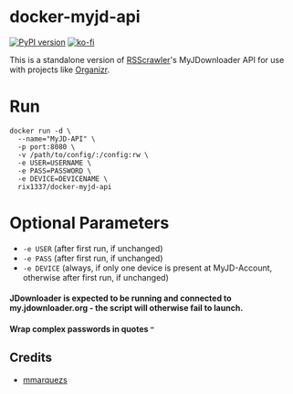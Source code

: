 # docker-myjd-api

[![PyPI version](https://badge.fury.io/py/myjd-api.svg)](https://badge.fury.io/py/myjd-api)
[![ko-fi](https://img.shields.io/badge/support-me-red.svg)](https://ko-fi.com/J3J4Y2R6)

This is a standalone version of [RSScrawler](https://github.com/rix1337/RSScrawler)'s MyJDownloader API for use with projects like [Organizr](https://github.com/causefx/Organizr).

# Run
```
docker run -d \
  --name="MyJD-API" \
  -p port:8080 \
  -v /path/to/config/:/config:rw \
  -e USER=USERNAME \ 
  -e PASS=PASSWORD \
  -e DEVICE=DEVICENAME \
  rix1337/docker-myjd-api
  ```
  
# Optional Parameters
 - `-e USER` (after first run, if unchanged)
 - `-e PASS` (after first run, if unchanged)
 - `-e DEVICE` (always, if only one device is present at MyJD-Account, otherwise after first run, if unchanged)

#### JDownloader is expected to be running and connected to my.jdownloader.org - the script will otherwise fail to launch.

#### Wrap complex passwords in quotes `"`

## Credits

* [mmarquezs](https://github.com/mmarquezs/)
